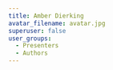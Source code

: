 ```yaml
---
title: Amber Dierking
avatar_filename: avatar.jpg
superuser: false
user_groups:
  - Presenters
  - Authors
---
```

